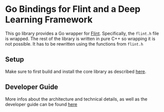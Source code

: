 # Go Bindings for Flint and a Deep Learning Framework

This go library provides a Go wrapper for [Flint](https://github.com/Frobeniusnorm/Flint).
Specifically, the `flint.h` file is wrapped.
The rest of the library is written in pure C++ so wrapping it is not possible.
It has to be rewritten using the functions from `flint.h`

## Setup

Make sure to first build and install the core library as
described [here](https://github.com/Frobeniusnorm/Flint#readme).

## Developer Guide

More infos about the architecture and technical details,
as well as the developer guide can be found [here](./DEVELOPMENT.md)
